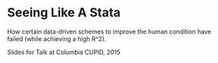 Seeing Like A Stata
===================
How certain data-driven schemes to improve the human condition have failed (while achieving a high R^2).

Slides for Talk at Columbia CUPID, 2015